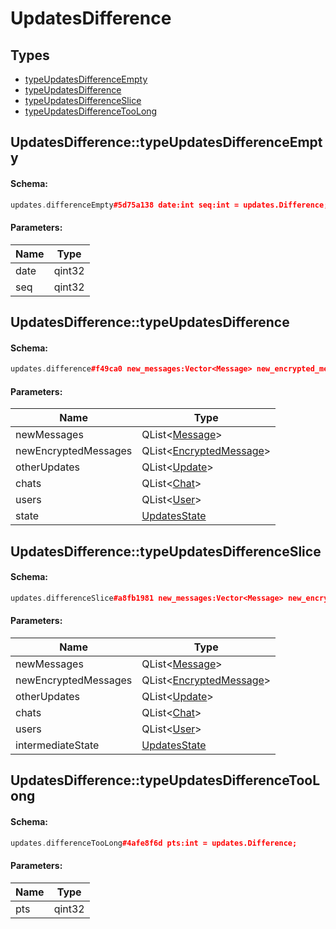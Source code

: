 # UpdatesDifference

## Types

* [typeUpdatesDifferenceEmpty](#updatesdifferencetypeupdatesdifferenceempty)
* [typeUpdatesDifference](#updatesdifferencetypeupdatesdifference)
* [typeUpdatesDifferenceSlice](#updatesdifferencetypeupdatesdifferenceslice)
* [typeUpdatesDifferenceTooLong](#updatesdifferencetypeupdatesdifferencetoolong)

## UpdatesDifference::typeUpdatesDifferenceEmpty

#### Schema:

```c++
updates.differenceEmpty#5d75a138 date:int seq:int = updates.Difference;
```

#### Parameters:

|Name|Type|
|----|----|
|date|qint32|
|seq|qint32|

## UpdatesDifference::typeUpdatesDifference

#### Schema:

```c++
updates.difference#f49ca0 new_messages:Vector<Message> new_encrypted_messages:Vector<EncryptedMessage> other_updates:Vector<Update> chats:Vector<Chat> users:Vector<User> state:updates.State = updates.Difference;
```

#### Parameters:

|Name|Type|
|----|----|
|newMessages|QList&lt;[Message](message.md)&gt;|
|newEncryptedMessages|QList&lt;[EncryptedMessage](encryptedmessage.md)&gt;|
|otherUpdates|QList&lt;[Update](update.md)&gt;|
|chats|QList&lt;[Chat](chat.md)&gt;|
|users|QList&lt;[User](user.md)&gt;|
|state|[UpdatesState](updatesstate.md)|

## UpdatesDifference::typeUpdatesDifferenceSlice

#### Schema:

```c++
updates.differenceSlice#a8fb1981 new_messages:Vector<Message> new_encrypted_messages:Vector<EncryptedMessage> other_updates:Vector<Update> chats:Vector<Chat> users:Vector<User> intermediate_state:updates.State = updates.Difference;
```

#### Parameters:

|Name|Type|
|----|----|
|newMessages|QList&lt;[Message](message.md)&gt;|
|newEncryptedMessages|QList&lt;[EncryptedMessage](encryptedmessage.md)&gt;|
|otherUpdates|QList&lt;[Update](update.md)&gt;|
|chats|QList&lt;[Chat](chat.md)&gt;|
|users|QList&lt;[User](user.md)&gt;|
|intermediateState|[UpdatesState](updatesstate.md)|

## UpdatesDifference::typeUpdatesDifferenceTooLong

#### Schema:

```c++
updates.differenceTooLong#4afe8f6d pts:int = updates.Difference;
```

#### Parameters:

|Name|Type|
|----|----|
|pts|qint32|

